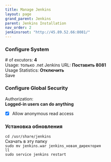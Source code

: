 ```yaml
---
title: Manage Jenkins
layout: page
grand_parent: Jenkins
parent: Jenkins Installation
nav_order: 2
jenkinsroot: "http://45.89.52.66:8081/"
---
```

### Configure System
\# of excutors: **4**  
Usage: только .net
Jenkins URL: **Поставить 8081**  
Usage Statistics: **Отключить**  
Save  
### Configure Global Security
Authorization:  
**Logged-in users can do anything**  
- [x] Allow anonymous read access  

### Установка обновления
`cd /usr/share/jenkins`  
Скачать в эту папку  
`sudo mv jenkins.war jenkins_новая_директория`  
`ll`  
`sudo service jenkins restart`  
